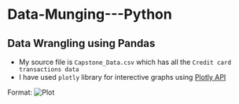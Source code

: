 # Data-Munging---Python
## Data Wrangling using Pandas

  * My source file is `Capstone_Data.csv` which has all the `Credit card transactions data`
  * I have used `plotly` library for interective graphs using [Plotly API](https://plot.ly/python/)
  
  Format: ![Plot](https://plot.ly/~mhd9/0/number-of-transactions/)
  
